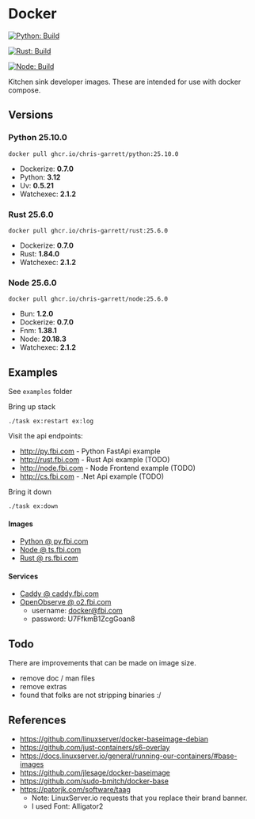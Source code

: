 # Docker

[![Python: Build](https://github.com/chris-garrett/docker/actions/workflows/build-python.yaml/badge.svg)](https://github.com/chris-garrett/docker/actions/workflows/build-python.yaml)

[![Rust: Build](https://github.com/chris-garrett/docker/actions/workflows/build-rust.yaml/badge.svg)](https://github.com/chris-garrett/docker/actions/workflows/build-rust.yaml)

[![Node: Build](https://github.com/chris-garrett/docker/actions/workflows/build-node.yaml/badge.svg)](https://github.com/chris-garrett/docker/actions/workflows/build-node.yaml)

Kitchen sink developer images. These are intended for use with docker compose.

## Versions

### Python 25.10.0

`docker pull ghcr.io/chris-garrett/python:25.10.0`

- Dockerize: **0.7.0**
- Python: **3.12**
- Uv: **0.5.21**
- Watchexec: **2.1.2**

### Rust 25.6.0

`docker pull ghcr.io/chris-garrett/rust:25.6.0`

- Dockerize: **0.7.0**
- Rust: **1.84.0**
- Watchexec: **2.1.2**

### Node 25.6.0

`docker pull ghcr.io/chris-garrett/node:25.6.0`

- Bun: **1.2.0**
- Dockerize: **0.7.0**
- Fnm: **1.38.1**
- Node: **20.18.3**
- Watchexec: **2.1.2**

## Examples

See `examples` folder

Bring up stack

```
./task ex:restart ex:log
```

Visit the api endpoints:

- http://py.fbi.com - Python FastApi example
- http://rust.fbi.com - Rust Api example (TODO)
- http://node.fbi.com - Node Frontend example (TODO)
- http://cs.fbi.com - .Net Api example (TODO)

Bring it down

```
./task ex:down
```

#### Images

- [Python @ py.fbi.com](py.fbi.com)
- [Node @ ts.fbi.com](ts.fbi.com)
- [Rust @ rs.fbi.com](rs.fbi.com)

#### Services

- [Caddy @ caddy.fbi.com](caddy.fbi.com)
- [OpenObserve @ o2.fbi.com](o2.fbi.com)
  - username: docker@fbi.com
  - password: U7FfkmB1ZcgGoan8

## Todo

There are improvements that can be made on image size.

- remove doc / man files
- remove extras
- found that folks are not stripping binaries :/

## References

- https://github.com/linuxserver/docker-baseimage-debian
- https://github.com/just-containers/s6-overlay
- https://docs.linuxserver.io/general/running-our-containers/#base-images
- https://github.com/jlesage/docker-baseimage
- https://github.com/sudo-bmitch/docker-base
- https://patorjk.com/software/taag
  - Note: LinuxServer.io requests that you replace their brand banner.
  - I used Font: Alligator2
